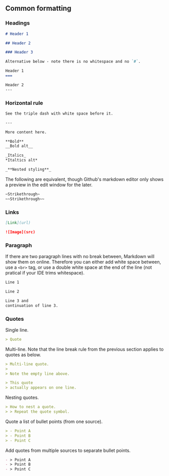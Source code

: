 ## Common formatting

### Headings

```markdown
# Header 1

## Header 2

### Header 3

Alternative below - note there is no whitespace and no `#`.

Header 1
===

Header 2
---
```

### Horizontal rule

```markdown
See the triple dash with white space before it.

---

More content here.
```


```markdown
**Bold**
__Bold alt__

_Italics_
*Italtics alt*

_**Nested styling**_
```

The following are equivalent, though Github's markdown editor only shows a preview in the edit window for the later.

```markdown
~Strikethrough~
~~Strikethrough~~
```

### Links

```markdown
[Link](url)

![Image](src)
```

### Paragraph

If there are two paragraph lines with no break between, Markdown will show them on online. Therefore you can either add white space between, use a `<br>` tag, or use a double white space at the end of the line (not pratical if your IDE trims whitespace).

```markdown
Line 1

Line 2

Line 3 and
continuation of line 3.
```

### Quotes

Single line.

```markdown
> Quote
```

Multi-line. Note that the line break rule from the previous section applies to quotes as below.

```markdown
> Multi-line quote.
>
> Note the empty line above.

> This quote
> actually appears on one line.
```

Nesting quotes.

```markdown
> How to nest a quote.
> > Repeat the quote symbol.
```

Quote a list of bullet points (from one source).

```markdown
> - Point A
> - Point B
> - Point C
```

Add quotes from multiple sources to separate bullet points.

```markdown
- > Point A
- > Point B
- > Point C
```
